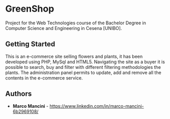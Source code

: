 # GreenShop
Project for the Web Technologies course of the Bachelor Degree in Computer Science and Engineering in Cesena [UNIBO].

## Getting Started

 This is an e-commerce site selling flowers and plants, it has been developed using PHP, MySql and HTML5. Navigating the site as a buyer it is possible to search, buy and filter with different filtering methodologies the plants. The administration panel permits to update, add and remove all the contents in the e-commerce service. 


## Authors

* **Marco Mancini** - https://www.linkedin.com/in/marco-mancini-6b2969108/
